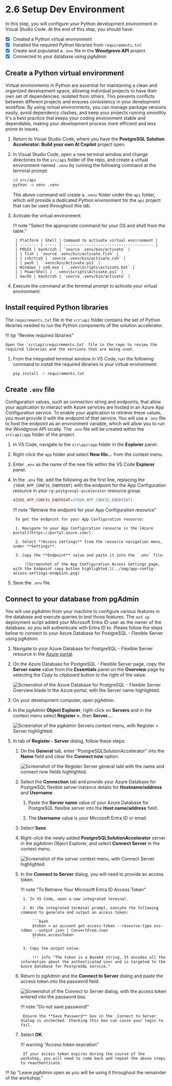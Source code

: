 # 2.6 Setup Dev Environment

In this step, you will configure your Python development environment in Visual Studio Code. At the end of this step, you should have:

- [X] Created a Python virtual environment
- [X] Installed the required Python libraries from `requirements.txt`
- [X] Create and populated a `.env` file in the **Woodgrove API** project.
- [X] Connected to your database using pgAdmin

## Create a Python virtual environment

Virtual environments in Python are essential for maintaining a clean and organized development space, allowing individual projects to have their own set of dependencies, isolated from others. This prevents conflicts between different projects and ensures consistency in your development workflow. By using virtual environments, you can manage package versions easily, avoid dependency clashes, and keep your projects running smoothly. It's a best practice that keeps your coding environment stable and dependable, making your development process more efficient and less prone to issues.

1. Return to Visual Studio Code, where you have the **PostgreSQL Solution Accelerator: Build your own AI Copilot** project open.

2. In Visual Studio Code, open a new terminal window and change directories to the `src/api` folder of the repo, and create a virtual environment named `.venv` by running the following command at the terminal prompt:

    ```bash title=""
    cd src/api
    python -m venv .venv 
    ```

    The above command will create a `.venv` folder under the `api` folder, which will provide a dedicated Python environment for the `api` project that can be used throughout this lab.

3. Activate the virtual environment.

    !!! note "Select the appropriate command for your OS and shell from the table."

        | Platform | Shell | Command to activate virtual environment |
        | -------- | ----- | --------------------------------------- |
        | POSIX | bash/zsh | `source .venv/bin/activate` |
        | | fish | `source .venv/bin/activate.fish` |
        | | csh/tcsh | `source .venv/bin/activate.csh` |
        | | pwsh | `.venv/bin/Activate.ps1` |
        | Windows | cmd.exe | `.venv\Scripts\activate.bat` |
        | | PowerShell | `.venv\Scripts\Activate.ps1` |
        | macOS | bash/zsh | `source .venv/bin/activate` |

4. Execute the command at the terminal prompt to activate your virtual environment.

## Install required Python libraries

The `requirements.txt` file in the `src\api` folder contains the set of Python libraries needed to run the Python components of the solution accelerator.

!!! tip "Review required libraries"

    Open the `src\api\requirements.txt` file in the repo to review the required libraries and the versions that are being used.

1. From the integrated terminal window in VS Code, run the following command to install the required libraries in your virtual environment:

    ```bash title=""
    pip install -r requirements.txt
    ```

## Create `.env` file

Configuration values, such as connection string and endpoints, that allow your application to interact with Azure services are hosted in an Azure App Configuration service. To enable your application to retrieve these values, you must provide it with the endpoint of that service. You will use a `.env` file to host the endpoint as an environment variable, which will allow you to run the Woodgrove API locally. The `.env` file will be created within the `src\api\app` folder of the project.

1. In VS Code, navigate to the `src\api\app` folder in the **Explorer** panel.

2. Right-click the `app` folder and select **New file...** from the context menu.

3. Enter `.env` as the name of the new file within the VS Code **Explorer** panel.

4. In the `.env` file, add the following as the first line, replacing the `{YOUR_APP_CONFIG_ENDPOINT}` with the endpoint for the App Configuration resource in your `rg-postgresql-accelerator` resource group.

    ```ini title=""
    AZURE_APP_CONFIG_ENDPOINT={YOUR_APP_CONFIG_ENDPOINT}
    ```

    !!! note "Retrieve the endpoint for your App Configuration resource"

        To get the endpoint for your App Configuration resource:

        1. Navigate to your App Configuration resource in the [Azure portal](https://portal.azure.com/).
        
        2. Select **Access settings** from the resource navigation menu, under **Settings**.
        
        3. Copy the **Endpoint** value and paste it into the `.env` file.

            ![Screenshot of the App Configuration Access Settings page, with the Endpoint copy button highlighted.](../img/app-config-access-settings-endpoint.png)

5. Save the `.env` file.

## Connect to your database from pgAdmin

You will use pgAdmin from your machine to configure various features in the database and execute queries to test those features. The `azd up` deployment script added your Microsoft Entra ID user as the owner of the database, so you will authenticate with Entra ID to. Please follow the steps below to connect to your Azure Database for PostgreSQL - Flexible Server using pgAdmin:

1. Navigate to your Azure Database for PostgreSQL - Flexible Server resource in the [Azure portal](https://portal.azure.com/).

2. On the Azure Database for PostgreSQL - Flexible Server page, copy the **Server name** value from the **Essentials** panel on the **Overview** page by selecting the _Copy to clipboard_ button to the right of the value.

    ![Screenshot of the Azure Database for PostgreSQL - Flexible Server Overview blade in the Azure portal, with the Server name highlighted.](../img/azure-database-for-postgresql-server-name.png)

3. On your development computer, open pgAdmin.

4. In the pgAdmin **Object Explorer**, right-click on **Servers** and in the context menu select **Register >**, then **Server...**.

    ![Screenshot of the pgAdmin Servers context menu, with Register > Server highlighted.](../img/pgadmin-register-server.png)

5. In tab of **Register - Server** dialog, follow these steps:

    1. On the **General** tab, enter "PostgreSQLSolutionAccelerator" into the **Name** field and clear the **Connect now** option.

        ![Screenshot of the Register Server general tabl with the name and connect now fields highlighted.](../img/pgadmin-register-server-general-tab.png)

    2. Select the **Connection** tab and provide your Azure Database for PostgreSQL flexible server instance details for **Hostname/address** and **Username**.

        1. Paste the **Server name** value of your Azure Database for PostgreSQL flexible server into the **Host name/address** field.

        2. The **Username** value is your Microsoft Entra ID or email.

    3. Select **Save**.

    4. Right-click the newly added **PostgreSQLSolutionAccelerator** server in the pgAdmin Object Explorer, and select **Connect Server** in the context menu.

        ![Screenshot of the server context menu, with Connect Server highlighted.](../img/pgadmin-connect-server.png)

    5. In the **Connect to Server** dialog, you will need to provide an access token.

        !!! note "To Retrieve Your Microsoft Entra ID Access Token"

            1. In VS Code, open a new integrated terminal.

            2. At the integrated terminal prompt, execute the following command to generate and output an access token:

                ```bash
                $token = az account get-access-token --resource-type oss-rdbms --output json | ConvertFrom-Json
                $token.accessToken
                ```

            3. Copy the output value.

                !!! info "The token is a Base64 string. It encodes all the information about the authenticated user and is targeted to the Azure Database for PostgreSQL service."

    6. Return to pgAdmin and the **Connect to Server** dialog and paste the access token into the password field.

        ![Screenshot of the Connect to Server dialog, with the access token entered into the password box.](../img/pgadmin-connect-to-server.png)

        !!! note "Do not save password!"

            Ensure the **Save Password** box in the _Connect to Server_ dialog is unchecked. Checking this box can cause your login to fail.

    7. Select **OK**.

        !!! warning "Access token expiration"

            If your access token expires during the course of the workshop, you will need to come back and repeat the above steps to reauthenticate.

!!! tip "Leave pgAdmin open as you will be using it throughout the remainder of the workshop."
